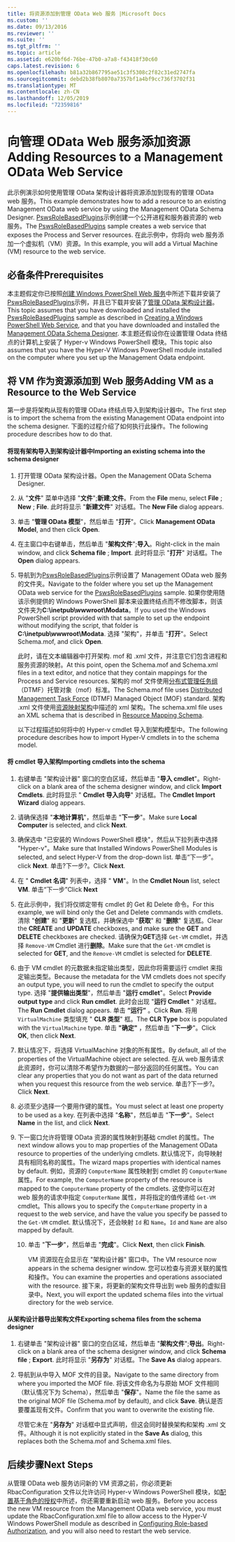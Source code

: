 ```yaml
---
title: 将资源添加到管理 OData Web 服务 |Microsoft Docs
ms.custom: ''
ms.date: 09/13/2016
ms.reviewer: ''
ms.suite: ''
ms.tgt_pltfrm: ''
ms.topic: article
ms.assetid: e620bf6d-76be-47b0-a7a8-f43418f30c60
caps.latest.revision: 6
ms.openlocfilehash: b81a32b867795ae51c3f5308c2f82c31ed2747fa
ms.sourcegitcommit: debd2b38fb8070a7357bf1a4bf9cc736f3702f31
ms.translationtype: MT
ms.contentlocale: zh-CN
ms.lasthandoff: 12/05/2019
ms.locfileid: "72359816"
---
```

# <a name="adding-resources-to-a-management-odata-web-service"></a><span data-ttu-id="bc761-102">向管理 OData Web 服务添加资源</span><span class="sxs-lookup"><span data-stu-id="bc761-102">Adding Resources to a Management OData Web Service</span></span>

<span data-ttu-id="bc761-103">此示例演示如何使用管理 OData 架构设计器将资源添加到现有的管理 OData web 服务。</span><span class="sxs-lookup"><span data-stu-id="bc761-103">This example demonstrates how to add a resource to an existing Management OData web service by using the Management OData Schema Designer.</span></span> <span data-ttu-id="bc761-104">[PswsRoleBasedPlugins](https://code.msdn.microsoft.com:443/windowsdesktop/PswsRoleBasedPlugins-9c79b75a)示例创建一个公开进程和服务器资源的 web 服务。</span><span class="sxs-lookup"><span data-stu-id="bc761-104">The [PswsRoleBasedPlugins](https://code.msdn.microsoft.com:443/windowsdesktop/PswsRoleBasedPlugins-9c79b75a) sample creates a web service that exposes the Process and Server resources.</span></span> <span data-ttu-id="bc761-105">在此示例中，你将向 web 服务添加一个虚拟机（VM）资源。</span><span class="sxs-lookup"><span data-stu-id="bc761-105">In this example, you will add a Virtual Machine (VM) resource to the web service.</span></span>

## <a name="prerequisites"></a><span data-ttu-id="bc761-106">必备条件</span><span class="sxs-lookup"><span data-stu-id="bc761-106">Prerequisites</span></span>

<span data-ttu-id="bc761-107">本主题假定你已按照[创建 Windows PowerShell Web 服务](./creating-a-management-odata-web-service.md)中所述下载并安装了[PswsRoleBasedPlugins](https://code.msdn.microsoft.com:443/windowsdesktop/PswsRoleBasedPlugins-9c79b75a)示例，并且已下载并安装了[管理 OData 架构设计器](https://marketplace.visualstudio.com/items?itemName=jlisc0.ManagementODataSchemaDesigner)。</span><span class="sxs-lookup"><span data-stu-id="bc761-107">This topic assumes that you have downloaded and installed the [PswsRoleBasedPlugins](https://code.msdn.microsoft.com:443/windowsdesktop/PswsRoleBasedPlugins-9c79b75a) sample as described in [Creating a Windows PowerShell Web Service](./creating-a-management-odata-web-service.md), and that you have downloaded and installed the [Management OData Schema Designer](https://marketplace.visualstudio.com/items?itemName=jlisc0.ManagementODataSchemaDesigner).</span></span> <span data-ttu-id="bc761-108">本主题还假设你在设置管理 Odata 终结点的计算机上安装了 Hyper-v Windows PowerShell 模块。</span><span class="sxs-lookup"><span data-stu-id="bc761-108">This topic also assumes that you have the Hyper-V Windows PowerShell module installed on the computer where you set up the Management Odata endpoint.</span></span>

## <a name="adding-vm-as-a-resource-to-the-web-service"></a><span data-ttu-id="bc761-109">将 VM 作为资源添加到 Web 服务</span><span class="sxs-lookup"><span data-stu-id="bc761-109">Adding VM as a Resource to the Web Service</span></span>

<span data-ttu-id="bc761-110">第一步是将架构从现有的管理 OData 终结点导入到架构设计器中。</span><span class="sxs-lookup"><span data-stu-id="bc761-110">The first step is to import the schema from the existing Management OData endpoint into the schema designer.</span></span> <span data-ttu-id="bc761-111">下面的过程介绍了如何执行此操作。</span><span class="sxs-lookup"><span data-stu-id="bc761-111">The following procedure describes how to do that.</span></span>

#### <a name="importing-an-existing-schema-into-the-schema-designer"></a><span data-ttu-id="bc761-112">将现有架构导入到架构设计器中</span><span class="sxs-lookup"><span data-stu-id="bc761-112">Importing an existing schema into the schema designer</span></span>

1. <span data-ttu-id="bc761-113">打开管理 OData 架构设计器。</span><span class="sxs-lookup"><span data-stu-id="bc761-113">Open the Management OData Schema Designer.</span></span>

2. <span data-ttu-id="bc761-114">从 "**文件**" 菜单中选择 "**文件**";**新建**;**文件**。</span><span class="sxs-lookup"><span data-stu-id="bc761-114">From the **File** menu, select **File** ; **New** ; **File**.</span></span> <span data-ttu-id="bc761-115">此时将显示 "**新建文件**" 对话框。</span><span class="sxs-lookup"><span data-stu-id="bc761-115">The **New File** dialog appears.</span></span>

3. <span data-ttu-id="bc761-116">单击 "**管理 OData 模型**"，然后单击 "**打开**"。</span><span class="sxs-lookup"><span data-stu-id="bc761-116">Click **Management OData Model**, and then click **Open**.</span></span>

4. <span data-ttu-id="bc761-117">在主窗口中右键单击，然后单击 "**架构文件**";**导入**。</span><span class="sxs-lookup"><span data-stu-id="bc761-117">Right-click in the main window, and click **Schema file** ; **Import**.</span></span> <span data-ttu-id="bc761-118">此时将显示 "**打开**" 对话框。</span><span class="sxs-lookup"><span data-stu-id="bc761-118">The **Open** dialog appears.</span></span>

5. <span data-ttu-id="bc761-119">导航到为[PswsRoleBasedPlugins](https://code.msdn.microsoft.com:443/windowsdesktop/PswsRoleBasedPlugins-9c79b75a)示例设置了 Management OData web 服务的文件夹。</span><span class="sxs-lookup"><span data-stu-id="bc761-119">Navigate to the folder where you set up the Management OData web service for the [PswsRoleBasedPlugins](https://code.msdn.microsoft.com:443/windowsdesktop/PswsRoleBasedPlugins-9c79b75a) sample.</span></span> <span data-ttu-id="bc761-120">如果你使用随该示例提供的 Windows PowerShell 脚本来设置终结点而不修改脚本，则该文件夹为**C:\inetpub\wwwroot\Modata**。</span><span class="sxs-lookup"><span data-stu-id="bc761-120">If you used the Windows PowerShell script provided with that sample to set up the endpoint without modifying the script, that folder is **C:\inetpub\wwwroot\Modata**.</span></span> <span data-ttu-id="bc761-121">选择 "架构"，并单击 "**打开**"。</span><span class="sxs-lookup"><span data-stu-id="bc761-121">Select Schema.mof, and click **Open**.</span></span>

   <span data-ttu-id="bc761-122">此时，请在文本编辑器中打开架构. mof 和 .xml 文件，并注意它们包含进程和服务资源的映射。</span><span class="sxs-lookup"><span data-stu-id="bc761-122">At this point, open the Schema.mof and Schema.xml files in a text editor, and notice that they contain mappings for the Process and Service resources.</span></span> <span data-ttu-id="bc761-123">架构的 mof 文件使用[分布式管理任务组](https://www.dmtf.org/)（DTMF）托管对象（mof）标准。</span><span class="sxs-lookup"><span data-stu-id="bc761-123">The Schema.mof file uses [Distributed Management  Task Force](https://www.dmtf.org/) (DTMF) Managed Object (MOF) standard.</span></span> <span data-ttu-id="bc761-124">架构 .xml 文件使用[资源映射架构](./resource-mapping-schema.md)中描述的 xml 架构。</span><span class="sxs-lookup"><span data-stu-id="bc761-124">The schema.xml file uses an XML schema that is described in [Resource Mapping Schema](./resource-mapping-schema.md).</span></span>

   <span data-ttu-id="bc761-125">以下过程描述如何将中的 Hyper-v cmdlet 导入到架构模型中。</span><span class="sxs-lookup"><span data-stu-id="bc761-125">The following procedure describes how to import Hyper-V cmdlets in to the schema model.</span></span>

#### <a name="importing-cmdlets-into-the-schema"></a><span data-ttu-id="bc761-126">将 cmdlet 导入架构</span><span class="sxs-lookup"><span data-stu-id="bc761-126">Importing cmdlets into the schema</span></span>

1. <span data-ttu-id="bc761-127">右键单击 "架构设计器" 窗口的空白区域，然后单击 "**导入 cmdlet**"。</span><span class="sxs-lookup"><span data-stu-id="bc761-127">Right-click on a blank area of the schema designer window, and click **Import Cmdlets**.</span></span> <span data-ttu-id="bc761-128">此时将显示 " **Cmdlet 导入向导**" 对话框。</span><span class="sxs-lookup"><span data-stu-id="bc761-128">The **Cmdlet Import Wizard** dialog appears.</span></span>

2. <span data-ttu-id="bc761-129">请确保选择 "**本地计算机**"，然后单击 "**下一步**"。</span><span class="sxs-lookup"><span data-stu-id="bc761-129">Make sure **Local Computer** is selected, and click **Next**.</span></span>

3. <span data-ttu-id="bc761-130">确保选中 "已安装的 Windows PowerShell 模块"，然后从下拉列表中选择 "Hyper-v"。</span><span class="sxs-lookup"><span data-stu-id="bc761-130">Make sure that Installed Windows PowerShell Modules is selected, and select Hyper-V from the drop-down list.</span></span> <span data-ttu-id="bc761-131">单击“下一步”。</span><span class="sxs-lookup"><span data-stu-id="bc761-131">click **Next**.</span></span> <span data-ttu-id="bc761-132">单击?下一步?。</span><span class="sxs-lookup"><span data-stu-id="bc761-132">Click **Next**.</span></span>

4. <span data-ttu-id="bc761-133">在 " **Cmdlet 名词**" 列表中，选择 " **VM**"。</span><span class="sxs-lookup"><span data-stu-id="bc761-133">In the **Cmdlet Noun** list, select **VM**.</span></span> <span data-ttu-id="bc761-134">单击“下一步”</span><span class="sxs-lookup"><span data-stu-id="bc761-134">Click **Next**</span></span>

5. <span data-ttu-id="bc761-135">在此示例中，我们将仅绑定带有 cmdlet 的 Get 和 Delete 命令。</span><span class="sxs-lookup"><span data-stu-id="bc761-135">For this example, we will bind only the Get and Delete commands with cmdlets.</span></span> <span data-ttu-id="bc761-136">清除 "**创建**" 和 "**更新**" 复选框，并确保选中 "**获取**" 和 "**删除**" 复选框。</span><span class="sxs-lookup"><span data-stu-id="bc761-136">Clear the **CREATE** and **UPDATE** checkboxes, and make sure the **GET** and **DELETE** checkboxes are checked.</span></span> <span data-ttu-id="bc761-137">请确保为**GET**选择 `Get-VM` cmdlet，并选择 `Remove-VM` Cmdlet 进行**删除**。</span><span class="sxs-lookup"><span data-stu-id="bc761-137">Make sure that the `Get-VM` cmdlet is selected for **GET**, and the `Remove-VM` cmdlet is selected for **DELETE**.</span></span>

6. <span data-ttu-id="bc761-138">由于 VM cmdlet 的元数据未指定输出类型，因此你将需要运行 cmdlet 来指定输出类型。</span><span class="sxs-lookup"><span data-stu-id="bc761-138">Because the metadata for the VM cmdlets does not specify an output type, you will need to run the cmdlet to specify the output type.</span></span> <span data-ttu-id="bc761-139">选择 "**提供输出类型**"，然后单击 "**运行 cmdlet**"。</span><span class="sxs-lookup"><span data-stu-id="bc761-139">Select **Provide output type** and click **Run cmdlet**.</span></span> <span data-ttu-id="bc761-140">此时会出现 "**运行 Cmdlet** " 对话框。</span><span class="sxs-lookup"><span data-stu-id="bc761-140">The **Run Cmdlet** dialog appears.</span></span> <span data-ttu-id="bc761-141">单击 **“运行”** 。</span><span class="sxs-lookup"><span data-stu-id="bc761-141">Click **Run**.</span></span> <span data-ttu-id="bc761-142">将用 `VirtualMachine` 类型填充 " **CLR 类型**" 框。</span><span class="sxs-lookup"><span data-stu-id="bc761-142">The **CLR Type** box is populated with the `VirtualMachine` type.</span></span> <span data-ttu-id="bc761-143">单击 **"确定"** ，然后单击 "**下一步**"。</span><span class="sxs-lookup"><span data-stu-id="bc761-143">Click **OK**, then click **Next**.</span></span>

7. <span data-ttu-id="bc761-144">默认情况下，将选择 VirtualMachine 对象的所有属性。</span><span class="sxs-lookup"><span data-stu-id="bc761-144">By default, all of the properties of the VirtualMachine object are selected.</span></span> <span data-ttu-id="bc761-145">在从 web 服务请求此资源时，你可以清除不希望作为数据的一部分返回的任何属性。</span><span class="sxs-lookup"><span data-stu-id="bc761-145">You can clear any properties that you do not want as part of the data returned when you request this resource from the web service.</span></span> <span data-ttu-id="bc761-146">单击?下一步?。</span><span class="sxs-lookup"><span data-stu-id="bc761-146">Click **Next**.</span></span>

8. <span data-ttu-id="bc761-147">必须至少选择一个要用作键的属性。</span><span class="sxs-lookup"><span data-stu-id="bc761-147">You must select at least one property to be used as a key.</span></span> <span data-ttu-id="bc761-148">在列表中选择 "**名称**"，然后单击 "**下一步**"。</span><span class="sxs-lookup"><span data-stu-id="bc761-148">Select **Name** in the list, and click **Next**.</span></span>

9. <span data-ttu-id="bc761-149">下一窗口允许将管理 OData 资源的属性映射到基础 cmdlet 的属性。</span><span class="sxs-lookup"><span data-stu-id="bc761-149">The next window allows you to map properties of the Management OData resource to properties of the underlying cmdlets.</span></span> <span data-ttu-id="bc761-150">默认情况下，向导映射具有相同名称的属性。</span><span class="sxs-lookup"><span data-stu-id="bc761-150">The wizard maps properties with identical names by default.</span></span> <span data-ttu-id="bc761-151">例如，资源的 `ComputerName` 属性映射到 cmdlet 的 `ComputerName` 属性。</span><span class="sxs-lookup"><span data-stu-id="bc761-151">For example, the `ComputerName` property of the resource is mapped to the `ComputerName` property of the cmdlets.</span></span>  <span data-ttu-id="bc761-152">这使你可以在对 web 服务的请求中指定 `ComputerName` 属性，并将指定的值传递给 `Get-VM` cmdlet。</span><span class="sxs-lookup"><span data-stu-id="bc761-152">This allows you to specify the `ComputerName` property in a request to the web service, and have the value you specify be passed to the `Get-VM` cmdlet.</span></span> <span data-ttu-id="bc761-153">默认情况下，还会映射 `Id` 和 `Name`。</span><span class="sxs-lookup"><span data-stu-id="bc761-153">`Id` and `Name` are also mapped by default.</span></span>

   10. <span data-ttu-id="bc761-154">单击 "**下一步**"，然后单击 "**完成**"。</span><span class="sxs-lookup"><span data-stu-id="bc761-154">Click **Next**, then click **Finish**.</span></span>

       <span data-ttu-id="bc761-155">VM 资源现在会显示在 "架构设计器" 窗口中。</span><span class="sxs-lookup"><span data-stu-id="bc761-155">The VM resource now appears in the schema designer window.</span></span> <span data-ttu-id="bc761-156">您可以检查与资源关联的属性和操作。</span><span class="sxs-lookup"><span data-stu-id="bc761-156">You can examine the properties and operations associated with the resource.</span></span> <span data-ttu-id="bc761-157">接下来，将更新的架构文件导出到 web 服务的虚拟目录中。</span><span class="sxs-lookup"><span data-stu-id="bc761-157">Next, you will export the updated schema files into the virtual directory for the web service.</span></span>

#### <a name="exporting-schema-files-from-the-schema-designer"></a><span data-ttu-id="bc761-158">从架构设计器导出架构文件</span><span class="sxs-lookup"><span data-stu-id="bc761-158">Exporting schema files from the schema designer</span></span>

1. <span data-ttu-id="bc761-159">右键单击 "架构设计器" 窗口的空白区域，然后单击 "**架构文件**";**导出**。</span><span class="sxs-lookup"><span data-stu-id="bc761-159">Right-click on a blank area of the schema designer window, and click **Schema file** ; **Export**.</span></span> <span data-ttu-id="bc761-160">此时将显示 "**另存为**" 对话框。</span><span class="sxs-lookup"><span data-stu-id="bc761-160">The **Save As** dialog appears.</span></span>

2. <span data-ttu-id="bc761-161">导航到从中导入 MOF 文件的目录。</span><span class="sxs-lookup"><span data-stu-id="bc761-161">Navigate to the same directory from where you imported the MOF file.</span></span> <span data-ttu-id="bc761-162">将该文件命名为与原始 MOF 文件相同（默认情况下为 Schema），然后单击 "**保存**"。</span><span class="sxs-lookup"><span data-stu-id="bc761-162">Name the file the same as the original MOF file (Schema.mof by default), and click **Save**.</span></span> <span data-ttu-id="bc761-163">确认是否要覆盖现有文件。</span><span class="sxs-lookup"><span data-stu-id="bc761-163">Confirm that you want to overwrite the existing file.</span></span>

   <span data-ttu-id="bc761-164">尽管它未在 "**另存为**" 对话框中显式声明，但这会同时替换架构和架构 .xml 文件。</span><span class="sxs-lookup"><span data-stu-id="bc761-164">Although it is not explicitly stated in the **Save As** dialog, this replaces both the Schema.mof and Schema.xml files.</span></span>

## <a name="next-steps"></a><span data-ttu-id="bc761-165">后续步骤</span><span class="sxs-lookup"><span data-stu-id="bc761-165">Next Steps</span></span>

<span data-ttu-id="bc761-166">从管理 OData web 服务访问新的 VM 资源之前，你必须更新 RbacConfiguration 文件以允许访问 Hyper-v Windows PowerShell 模块，如[配置基于角色的授权](./configuring-role-based-authorization.md)中所述，你还需要重新启动 web 服务。</span><span class="sxs-lookup"><span data-stu-id="bc761-166">Before you access the new VM resource from the Management OData web service, you must update the RbacConfiguration.xml file to allow access to the Hyper-V Windows PowerShell module as described in [Configuring Role-based Authorization](./configuring-role-based-authorization.md), and you will also need to restart the web service.</span></span>